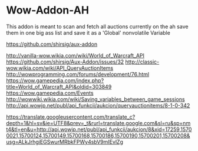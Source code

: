# Wow-Addon-AH

This addon is meant to scan and fetch all auctions currently on the ah
save them in one big ass list and save it as a 'Global' nonvolatile Variable


https://github.com/shirsig/aux-addon

http://vanilla-wow.wikia.com/wiki/World_of_Warcraft_API
https://github.com/shirsig/Aux-Addon/issues/32
http://classic-wow.wikia.com/wiki/API_QueryAuctionItems
http://wowprogramming.com/forums/development/76.html
https://wow.gamepedia.com/index.php?title=World_of_Warcraft_API&oldid=303849
https://wow.gamepedia.com/Events
http://wowwiki.wikia.com/wiki/Saving_variables_between_game_sessions
http://api.wowjp.net/publ/api_funkcii/aukcion/queryauctionitems/8-1-0-342

https://translate.googleusercontent.com/translate_c?depth=1&hl=sv&ie=UTF8&prev=_t&rurl=translate.google.com&sl=ru&sp=nmt4&tl=en&u=http://api.wowjp.net/publ/api_funkcii/aukcion/8&xid=17259,15700021,15700124,15700149,15700168,15700186,15700190,15700201,15700208&usg=ALkJrhgiEGSwurMRbkFPWy4sbV9mIEvlZg
